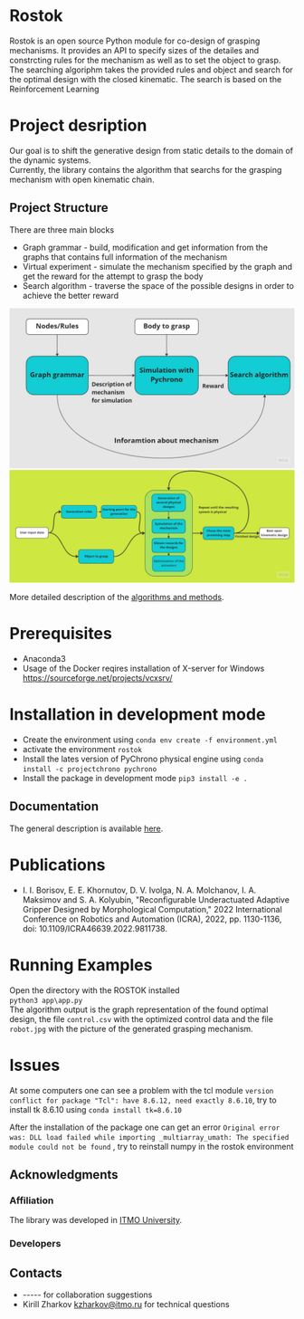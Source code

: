 # Rostok
Rostok is an open source Python module for co-design of grasping mechanisms. It provides an API to specify sizes of the detailes and constrcting rules for the mechanism as well as to set the object to grasp. The searching algoriphm takes the provided rules and object and search for the optimal design with the closed kinematic. The search is based on the Reinforcement Learning 

# Project desription
Our goal is to shift the generative design from static details to the domain of the dynamic systems.  
Currently, the library contains the algorithm that searchs for the grasping mechanism with open kinematic chain.  

## Project Structure
There are three main blocks 
* Graph grammar - build, modification and get information from the graphs that contains full information of the mechanism
* Virtual experiment - simulate the mechanism specified by the graph and get the reward for the attempt to grasp the body
* Search algorithm - traverse the space of the possible designs in order to achieve the better reward

![project_general](./docs/images/general_scheme.jpg)
![project_algorithm](./docs/images/Algorithm_shceme.jpg)

More detailed description of the [algorithms and methods](docs/Algorithm.md).
# Prerequisites
* Anaconda3 
* Usage of the Docker reqires installation of Х-server for Windows https://sourceforge.net/projects/vcxsrv/

# Installation in development mode 

* Create the environment using `conda env create -f environment.yml`
* activate the environment `rostok`  
* Install the lates version of PyChrono physical engine using `conda install -c projectchrono pychrono`  
* Install the package in development mode `pip3 install -e . `  

## Documentation
The general description is available [here](https://licaibeerlab.github.io/graph_assembler/).
# Publications
* I. I. Borisov, E. E. Khornutov, D. V. Ivolga, N. A. Molchanov, I. A. Maksimov and S. A. Kolyubin, "Reconfigurable Underactuated Adaptive Gripper Designed by Morphological Computation," 2022 International Conference on Robotics and Automation (ICRA), 2022, pp. 1130-1136, doi: 10.1109/ICRA46639.2022.9811738.

# Running Examples
Open the directory with the ROSTOK installed  
`python3 app\app.py `  
The algorithm output is the graph representation of the found optimal design, the file `control.csv` with the optimized control data and the file `robot.jpg` with the picture of the generated grasping mechanism. 

# Issues
At some computers one can see a problem with the tcl module `version conflict for package "Tcl": have 8.6.12, need exactly 8.6.10`, try to install tk 8.6.10 using `conda install tk=8.6.10`

After the installation of the package one can get an error `Original error was: DLL load failed while importing _multiarray_umath: The specified module could not be found` , try to reinstall numpy in the rostok environment

## Acknowledgments
### Affiliation

The library was developed in [ITMO University](https://en.itmo.ru/).

### Developers


## Contacts
* ----- for collaboration suggestions
* Kirill Zharkov kzharkov@itmo.ru for technical questions



